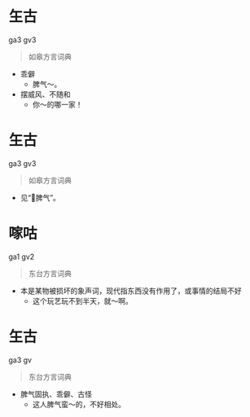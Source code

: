 # 玍古
ga3 gv3
> 如皋方言词典
- 乖僻
  - 脾气～。
- 摆威风、不随和
  - 你～的哪一家！

# 玍古
ga3 gv3
> 如皋方言词典
- 见“𠢤脾气”。

# 𠺢咕
ga1 gv2
> 东台方言词典
- 本是某物被损坏的象声词，现代指东西没有作用了，或事情的结局不好
  - 这个玩艺玩不到半天，就～啊。

# 玍古
ga3 gv
> 东台方言词典
- 脾气固执、乖僻、古怪
  - 这人脾气蛮～的，不好相处。

